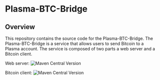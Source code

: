 # Plasma-BTC-Bridge

## Overview

This repository contains the source code for the Plasma-BTC-Bridge. The Plasma-BTC-Bridge is a service that allows users to send Bitcoin to a Plasma account. 
The service is composed of two parts a web server and a Bitcoin client. 

Web server:  ![Maven Central Version](https://img.shields.io/maven-central/v/org.plasmalabs/plasma-btc-bridge-consensus_2.13?label=consensus&link=https%3A%2F%2Fs01.oss.sonatype.org%2F%23nexus-search%3Bgav~org.plasmalabs~plasma-btc-bridge-consensus_2.13~~~~kw%2Cversionexpand)

Bitcoin client: ![Maven Central Version](https://img.shields.io/maven-central/v/org.plasmalabs/plasma-btc-bridge-public-api_2.13?label=publicApi&link=https%3A%2F%2Fs01.oss.sonatype.org%2F%23nexus-search%3Bgav~org.plasmalabs~plasma-btc-bridge-consensus_2.13~~~~kw%2Cversionexpand)

